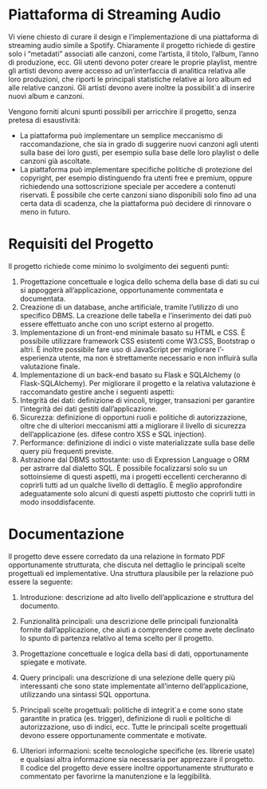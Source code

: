 # Piattaforma di Streaming Audio
Vi viene chiesto di curare il design e l’implementazione di una piattaforma di streaming audio simile a Spotify. Chiaramente il progetto richiede di gestire solo i “metadati” associati alle canzoni, come l’artista, il titolo, l’album, l’anno di produzione, ecc. Gli utenti devono poter creare le proprie playlist, mentre gli artisti devono avere accesso ad un’interfaccia di analitica relativa alle loro produzioni, che riporti le principali statistiche  relative  ai  loro  album  ed  alle  relative  canzoni.   Gli  artisti  devono  avere  inoltre  la  possibilit`a  di inserire nuovi album e canzoni.

Vengono forniti alcuni spunti possibili per arricchire il progetto, senza pretesa di esaustività:
- La  piattaforma  può  implementare  un  semplice  meccanismo  di  raccomandazione,  che  sia  in  grado  di suggerire nuovi canzoni agli utenti sulla base dei loro gusti, per esempio sulla base delle loro playlist o delle canzoni già ascoltate.
- La  piattaforma  può  implementare  specifiche  politiche  di  protezione  del  copyright,  per  esempio  distinguendo fra utenti free e premium, oppure richiedendo una sottoscrizione speciale per accedere a contenuti riservati. È possibile che certe canzoni siano disponibili solo fino ad una certa data di scadenza, che la piattaforma può decidere di rinnovare o meno in futuro.

# Requisiti del Progetto
Il progetto richiede come minimo lo svolgimento dei seguenti punti:
1.	Progettazione concettuale e logica dello schema della base di dati su cui si appoggerà all’applicazione, opportunamente commentata e documentata.
2.	Creazione di un database, anche artificiale, tramite l’utilizzo di uno specifico DBMS. La creazione delle tabella e l’inserimento dei dati può essere effettuato anche con uno script esterno al progetto.
3.	Implementazione di un front-end minimale basato  su HTML e CSS. È  possibile utilizzare framework CSS esistenti come W3.CSS, Bootstrap o altri. È inoltre possibile fare uso di JavaScript per migliorare l’- esperienza utente, ma non è strettamente necessario e non influirà sulla valutazione finale.
4.	Implementazione di un back-end basato su Flask e SQLAlchemy (o Flask-SQLAlchemy).
Per migliorare il progetto e la relativa valutazione è raccomandato gestire anche i seguenti aspetti:
1.	Integrità  dei  dati:   definizione  di  vincoli,  trigger,  transazioni  per  garantire  l’integrità  dei  dati  gestiti dall’applicazione.
2.	Sicurezza: definizione di opportuni ruoli e politiche di autorizzazione, oltre che di ulteriori meccanismi atti a migliorare il livello di sicurezza dell’applicazione (es. difese contro XSS e SQL injection).
3.	Performance: definizione di indici o viste materializzate sulla base delle query più  frequenti previste.
4.	Astrazione dal DBMS sottostante: uso di Expression Language o ORM per astrarre dal dialetto SQL.
È possibile focalizzarsi solo su un sottoinsieme di questi aspetti, ma i progetti eccellenti cercheranno di coprirli tutti ad un qualche livello di dettaglio. È meglio approfondire adeguatamente solo alcuni di questi aspetti piuttosto che coprirli tutti in modo insoddisfacente.

# Documentazione
Il progetto deve essere corredato da una relazione in formato PDF opportunamente strutturata, che discuta nel dettaglio le principali scelte progettuali ed implementative.  Una struttura plausibile per la relazione può essere la seguente:
1.	Introduzione: descrizione ad alto livello dell’applicazione e struttura del documento.
2.	Funzionalità principali:  una descrizione delle principali funzionalità fornite dall’applicazione, che aiuti a comprendere come avete declinato lo spunto di partenza relativo al tema scelto per il progetto.
 
3.	Progettazione concettuale e logica della basi di dati, opportunamente spiegate e motivate.
4.	Query  principali:   una  descrizione  di  una  selezione  delle  query  più  interessanti  che  sono  state  implementate all’interno dell’applicazione, utilizzando una sintassi SQL opportuna.
5.	Principali scelte progettuali:  politiche di integrit`a e come sono state garantite in pratica (es. trigger), definizione di ruoli e politiche di autorizzazione, uso di indici, ecc. Tutte le principali scelte progettuali devono essere opportunamente commentate e motivate.
6.	Ulteriori informazioni: scelte tecnologiche specifiche (es. librerie usate) e qualsiasi altra informazione sia necessaria per apprezzare il progetto.
Il codice del progetto deve essere inoltre opportunamente strutturato e commentato per favorirne la manutenzione e la leggibilità.
